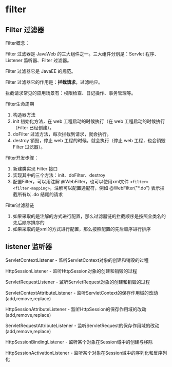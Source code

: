 # filter

## Filter 过滤器

Filter概念：

Filter 过滤器是 JavaWeb 的三大组件之一。三大组件分别是：Servlet 程序、Listener 监听器、Filter 过滤器。

Filter 过滤器它是 JavaEE 的规范。

Filter 过滤器它的作用是：**拦截请求**，过滤响应。

拦截请求常见的应用场景有：权限检查、日记操作、事务管理等。

Filter生命周期

1. 构造器方法
2. init 初始化方法，在 web 工程启动的时候执行（在 web 工程启动的时候执行（Filter 已经创建）。
3. doFilter 过滤方法，每次拦截到请求，就会执行。
4. destroy 销毁，停止 web 工程的时候，就会执行（停止 web 工程，也会销毁 Filter 过滤器）。

Filter开发步骤：

1) 新建类实现 Filter 接口
2) 实现其中的三个方法：init、doFilter、destroy
3) 配置Filter，可以用注解 @WebFilter，也可以使用xml文件 `<filter> <filter-mapping>`，注解可以配置通配符，例如 @WebFilter("*.do") 表示拦截所有以 .do 结尾的请求

Filter过滤器链

1) 如果采取的是注解的方式进行配置，那么过滤器链的拦截顺序是按照全类名的先后顺序排序的
2) 如果采取的是xml的方式进行配置，那么按照配置的先后顺序进行排序

## listener 监听器

ServletContextListener - 监听ServletContext对象的创建和销毁的过程

HttpSessionListener - 监听HttpSession对象的创建和销毁的过程

ServletRequestListener - 监听ServletRequest对象的创建和销毁的过程

ServletContextAttributeListener - 监听ServletContext的保存作用域的改动(add,remove,replace)

HttpSessionAttributeListener - 监听HttpSession的保存作用域的改动(add,remove,replace)

ServletRequestAttributeListener - 监听ServletRequest的保存作用域的改动(add,remove,replace)

HttpSessionBindingListener - 监听某个对象在Session域中的创建与移除

HttpSessionActivationListener - 监听某个对象在Session域中的序列化和反序列化
